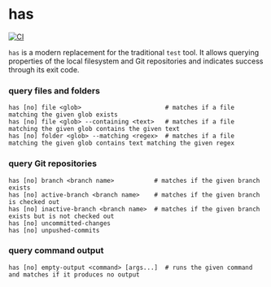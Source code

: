 # has

[![CI](https://github.com/kevgo/has/actions/workflows/ci.yml/badge.svg)](https://github.com/kevgo/has/actions/workflows/ci.yml)

`has` is a modern replacement for the traditional `test` tool. It allows
querying properties of the local filesystem and Git repositories and indicates
success through its exit code.

### query files and folders

```
has [no] file <glob>                       # matches if a file matching the given glob exists
has [no] file <glob> --containing <text>   # matches if a file matching the given glob contains the given text
has [no] folder <glob> --matching <regex>  # matches if a file matching the given glob contains text matching the given regex
```

### query Git repositories

```
has [no] branch <branch name>           # matches if the given branch exists
has [no] active-branch <branch name>    # matches if the given branch is checked out
has [no] inactive-branch <branch name>  # matches if the given branch exists but is not checked out
has [no] uncommitted-changes
has [no] unpushed-commits
```

### query command output

```
has [no] empty-output <command> [args...]  # runs the given command and matches if it produces no output
```
